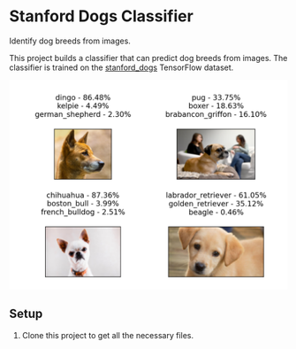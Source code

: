 # Stanford Dogs Classifier
Identify dog breeds from images.

This project builds a classifier that can predict dog breeds from images. The classifier is trained on the [stanford_dogs](https://www.tensorflow.org/datasets/catalog/stanford_dogs) TensorFlow dataset.

![Image](./resources/sample_predictions.png)

## Setup
1. Clone this project to get all the necessary files.

